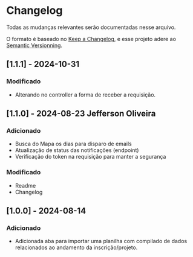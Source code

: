 # Changelog
Todas as mudanças relevantes serão documentadas nesse arquivo.

O formato é baseado no [Keep a Changelog](https://keepachangelog.com/pt-BR/1.1.0), e esse projeto adere ao [Semantic Versionning](https://semver.org/spec/v2.0.0.html).

## [1.1.1] - 2024-10-31
### Modificado
- Alterando no controller a forma de receber a requisição.


## [1.1.0] - 2024-08-23 Jefferson Oliveira
### Adicionado
- Busca do Mapa os dias para disparo de emails
- Atualização de status das notificações (endpoint)
- Verificação do token na requisição para manter a segurança

### Modificado
- Readme
- Changelog

## [1.0.0] - 2024-08-14
### Adicionado
- Adicionada aba para importar uma planilha com compilado de dados relacionados ao andamento da inscrição/projeto.
